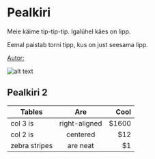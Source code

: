 # Pealkiri

Meie käime tip-tip-tip.
Igalühel käes on lipp.

Eemal paistab torni tipp,
kus on just seesama lipp.


[Autor:](https://et.wikipedia.org/wiki/Ellen_Niit)

![alt text][logo]

[logo]: https://www.visitestonia.com/en/pikk-hermann-tall-hermann "Pikk Herman"

## Pealkiri 2

| Tables        | Are           | Cool  |
| ------------- |:-------------:| -----:|
| col 3 is      | right-aligned | $1600 |
| col 2 is      | centered      |   $12 |
| zebra stripes | are neat      |    $1 |